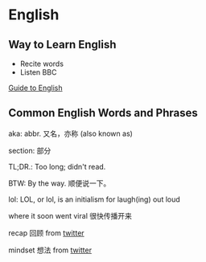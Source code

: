 # English

## Way to Learn English

- Recite words
- Listen BBC

[Guide to English](https://github.com/Gaotianhe/Guide-to-English)

## Common English Words and Phrases

aka: abbr. 又名，亦称 (also known as)

section: 部分

TL;DR.: Too long; didn't read.

BTW: By the way. 顺便说一下。

lol: LOL, or lol, is an initialism for laugh(ing) out loud

where it soon went viral 很快传播开来

recap 回顾 from [twitter](https://twitter.com/jessicamckellar/status/1311349448295854080)

mindset 想法 from [twitter](https://twitter.com/jessicamckellar/status/1160644372792143872?s=20)
